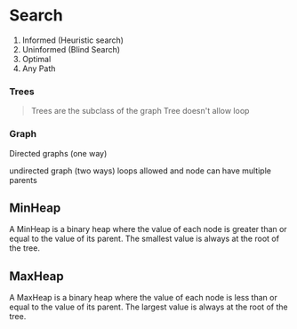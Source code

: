 # Search

1. Informed (Heuristic search)
2. Uninformed (Blind Search)
3. Optimal
4. Any Path

### Trees

> Trees are the subclass of the graph
> Tree doesn't allow loop

### Graph

Directed graphs (one way)

undirected graph (two ways)
loops allowed and node can have multiple parents

## MinHeap

A MinHeap is a binary heap where the value of each node is greater than or equal to the value of its parent. The smallest value is always at the root of the tree.

## MaxHeap

A MaxHeap is a binary heap where the value of each node is less than or equal to the value of its parent. The largest value is always at the root of the tree.
